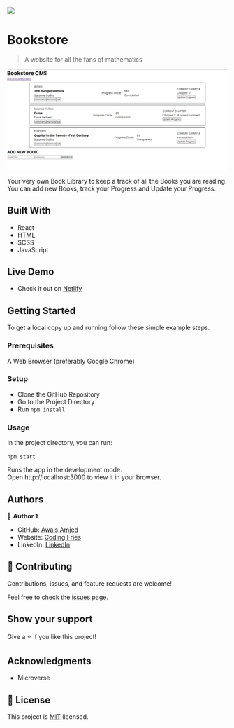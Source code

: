 ![](https://img.shields.io/badge/Microverse-blueviolet)

# Bookstore

> A website for all the fans of mathematics

![screenshot](./app_screenshot.png)

Your very own Book Library to keep a track of all the Books you are reading. You can add new Books, track your Progress and Update your Progress.

## Built With

- React
- HTML
- SCSS
- JavaScript

## Live Demo

- Check it out on [Netlify](https://awais-amjed-bookstore.netlify.app/)

## Getting Started

To get a local copy up and running follow these simple example steps.

### Prerequisites

A Web Browser (preferably Google Chrome)

### Setup

- Clone the GitHub Repository
- Go to the Project Directory
- Run ```npm install```

### Usage

In the project directory, you can run:

```npm start```

Runs the app in the development mode.<br>
Open http://localhost:3000 to view it in your browser.

## Authors

👤 **Author 1**

- GitHub: [Awais Amjed](https://github.com/awais-amjed)
- Website: [Coding Fries](https://codingfries.com)
- LinkedIn: [LinkedIn](https://www.linkedin.com/in/awais-amjed)

## 🤝 Contributing

Contributions, issues, and feature requests are welcome!

Feel free to check the [issues page](../../issues/).

## Show your support

Give a ⭐️ if you like this project!

## Acknowledgments

- Microverse

## 📝 License

This project is [MIT](./LICENSE) licensed.
